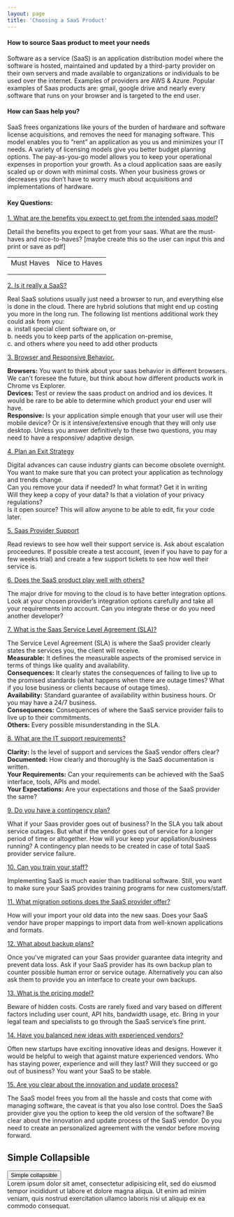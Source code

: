 ```yaml
---
layout: page
title: 'Choosing a SaaS Product'
---
```


#### How to source Saas product to meet your needs

Software as a service (SaaS) is an application distribution model where the software is hosted, maintained and updated by a third-party provider on their own servers and made available to organizations or individuals to be used over the internet. Examples of providers are AWS & Azure. Popular examples of Saas products are: gmail, google drive and nearly every software that runs on your browser and is targeted to the end user.  

#### How can Saas help you? 
SaaS frees organizations like yours of the burden of hardware and software license acquisitions, and removes the need for managing software. This model enables you to “rent” an application as you us and minimizes your IT needs. A variety of licensing models give you better budget planning options. The pay-as-you-go model allows you to keep your operational expenses in proportion your growth. As a cloud application saas are easily scaled up or down with minimal costs. When your business grows or decreases you don’t have to worry much about acquisitions and implementations of hardware. 

#### Key Questions: 

<a href="#demo1" data-toggle="collapse" i.icon="f078">1. What are the benefits you expect to get from the intended saas model?</a>
<div id="demo1" class="collapse">
Detail the benefits you expect to get from your saas. What are the must-haves and nice-to-haves? [maybe create this so the user can input this and print or save as pdf]
<table>
  <tr>
    <td>Must Haves</td>
    <td> Nice to Haves</td>
  </tr>
  <tr>
    <td></td>
    <td></td>
  </tr>
    <tr>
    <td></td>
    <td></td>
  </tr>
</table>
</div>



<a href="#demo2" data-toggle="collapse">2. Is it really a SaaS?</a>
<div id="demo2" class="collapse">
Real SaaS solutions usually just need a browser to run, and everything else is done in the cloud. 
There are hybrid solutions that might end up costing you more in the long run. The following list mentions additional work they could ask from you:<br>
a. install special client software on, or <br>
b. needs you to keep parts of the application on-premise, <br>
c. and others where you need to add other products
</div>


<a href="#demo3" data-toggle="collapse">3. Browser and Responsive Behavior.</a>
<div id="demo3" class="collapse">
<strong>Browsers:</strong> You want to think about your saas behavior in different browsers. We can't foresee the future, but think about how different products work in Chrome vs Explorer.<br>
<strong>Devices:</strong> Test or review the saas product on andriod and ios devices. It would be rare to be able to determine which product your end user will have. <br>
<strong>Responsive:</strong>  Is your application simple enough that your user will use their mobile device? Or is it intensive/extensive enough that they will only use desktop. Unless you answer definitively to these two questions, you may need to have a responsive/ adaptive design.
</div>



<a href="#demo4" data-toggle="collapse">4. Plan an Exit Strategy</a>
<div id="demo4" class="collapse">
Digital advances can cause industry giants can become obsolete overnight. You want to make sure that you can protect your application as technology and trends change. <br>  
Can you remove your data if needed? In what format? Get it in writing <br>
Will they keep a copy of your data? Is that a violation of your privacy regulations?  <br>
Is it open source? This will allow anyone to be able to edit, fix your code later.<br>
</div>


<a href="#demo5" data-toggle="collapse">5. Saas Provider Support</a>
<div id="demo5" class="collapse">
Read reviews to see how well their support service is. Ask about escalation proceedures. If possible create a test account, (even if you have to pay for a few weeks trial) and create a few support tickets to see how well their service is. <br> 
</div>


<a href="#demo6" data-toggle="collapse">6. Does the SaaS product play well with others?</a>
<div id="demo6" class="collapse">
The major drive for moving to the cloud is to have better integration options. Look at your chosen provider’s integration options carefully and take all your requirements into account. Can you integrate these or do you need another developer?  <br>
</div>


<a href="#demo7" data-toggle="collapse">7. What is the Saas Service Level Agreement (SLA)?</a>
<div id="demo7" class="collapse">
The Service Level Agreement (SLA) is where the SaaS provider clearly states the services you, the client will receive.<br>
<strong>Measurable:</strong> It defines the measurable aspects of the promised service in terms of things like quality and availability. <br>
<strong>Consequences:</strong> It clearly states the consequences of failing to live up to the promised standards (what happens when there are outage times? What if you lose business or clients because of outage times). <br>
<strong>Availability:</strong> Standard guarantee of availability within business hours. Or you may have a 24/7 business. <br>
<strong>Consequences:</strong> Consequences of where the SaaS service provider fails to live up to their commitments.  <br>
<strong>Others:</strong> Every possible misunderstanding in the SLA.<br>
</div>


<a href="#demo8" data-toggle="collapse">8. What are the IT support requirements?</a>
<div id="demo8" class="collapse">
<strong>Clarity:</strong>  Is the level of support and services the SaaS vendor offers clear? <br>
<strong>Documented:</strong>  How clearly and thoroughly is the SaaS documentation is written. <br>
<strong>Your Requirements:</strong>  Can your requirements can be achieved with the SaaS interface, tools, APIs and model. <br>
<strong>Your Expectations:</strong>  Are your expectations and those of the SaaS provider the same? <br> 
</div>

<a href="#demo9" data-toggle="collapse">9. Do you have a contingency plan?</a>
<div id="demo9" class="collapse">
What if your Saas provider goes out of business? In the SLA you talk about service outages. But what if the vendor goes out of service for a longer period of time or altogether. How will your keep your appliation/business running? A contingency plan needs to be created in case of total SaaS provider service failure.<br>
</div>


<a href="#demo10" data-toggle="collapse">10. Can you train your staff?</a>
<div id="demo10" class="collapse">
Implementing SaaS is much easier than traditional software. Still, you want to make sure your SaaS provides training programs for new customers/staff.<br>
</div>


<a href="#demo11" data-toggle="collapse">11. What migration options does the SaaS provider offer?</a>
<div id="demo11" class="collapse">
How will your import your old data into the new saas. Does your SaaS vendor have proper mappings to import data from well-known applications and formats. <br> 
</div>


<a href="#demo12" data-toggle="collapse" icon="arrow_down"> 12. What about backup plans? </a>
<div id="demo12" class="collapse">
Once you've migrated can your Saas provider guarantee data integrity and prevent data loss. Ask if your SaaS provider has its own backup plan to counter possible human error or service outage. Alternatively you can also ask them to provide you an interface to create your own backups. <br>
</div>


<a href="#demo13" data-toggle="collapse">13. What is the pricing model?</a>
<div id="demo13" class="collapse">
Beware of hidden costs. Costs are rarely fixed and vary based on different factors including user count, API hits, bandwidth usage, etc. Bring in your legal team and specialists to go through the SaaS service’s fine print. <br>
</div>


<a href="#demo14" data-toggle="collapse" i.icon=":arrow_down:">14. Have you balanced new ideas with experienced vendors?</a>
<div id="demo14" class="collapse">
Often new startups have exciting innovative ideas and designs. However it would be helpful to weigh that against mature experienced vendors. Who has staying power, experience and will they last? Will they succeed or go out of business? You want your SaaS to be stable. 
</div>


<a href="#demo15" data-toggle="collapse" image=":arrow_down:">15. Are you clear about the innovation and update process?</a>
<div id="demo15" class="collapse">
The SaaS model frees you from all the hassle and costs that come with managing software, the caveat is that you also lose control. Does the SaaS provider give you the option to keep the old version of the software? Be clear about the innovation and update process of the SaaS vendor.  Do you need to create an personalized agreement with the vendor before moving forward.<br>
</div>


<div class="container">
  <h2>Simple Collapsible</h2>
  <button type="button" class="btn btn-info" data-toggle="collapse" data-target="#demoE">Simple collapsible</button>
  <div id="demoE" class="collapse in">
    Lorem ipsum dolor sit amet, consectetur adipisicing elit,
    sed do eiusmod tempor incididunt ut labore et dolore magna aliqua. Ut enim ad minim veniam,
    quis nostrud exercitation ullamco laboris nisi ut aliquip ex ea commodo consequat.
  </div>
</div>
    